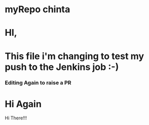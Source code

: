 # myRepo chinta
# HI,
# This file i'm changing to test my push to the Jenkins job :-)
### Editing Again to raise a PR
# Hi Again


Hi There!!!
